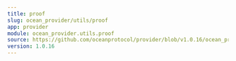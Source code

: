 ```yaml
---
title: proof
slug: ocean_provider/utils/proof
app: provider
module: ocean_provider.utils.proof
source: https://github.com/oceanprotocol/provider/blob/v1.0.16/ocean_provider/utils/proof.py
version: 1.0.16
---
```

